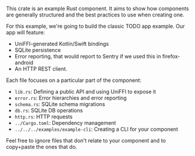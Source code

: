 This crate is an example Rust component.  It aims to show how components are generally structured
and the best practices to use when creating one.

For this example, we're going to build the classic TODO app example.  Our app will feature:

* UniFFI-generated Kotlin/Swift bindings
* SQLite persistence
* Error reporting, that would report to Sentry if we used this in firefox-android
* An HTTP REST client.

Each file focuses on a particular part of the component:

* `lib.rs`: Defining a public API and using UniFFI to expose it
* `error.rs`: Error hierarchies and error reporting
* `schema.rs`: SQLite schema migrations
* `db.rs`: SQLite DB operations
* `http.rs`: HTTP requests
* `../Cargo.toml`: Dependency management
* `../../../examples/example-cli`: Creating a CLI for your component

Feel free to ignore files that don't relate to your component and to copy+paste the ones that do.
